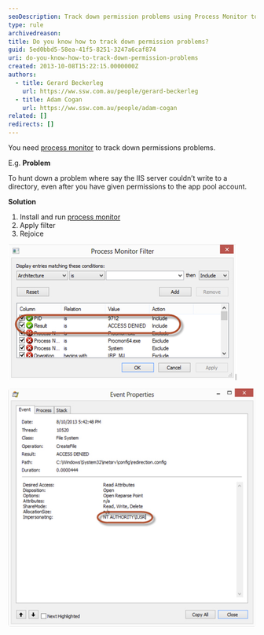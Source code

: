 ```yaml
---
seoDescription: Track down permission problems using Process Monitor to troubleshoot issues with IIS servers and app pool accounts.
type: rule
archivedreason:
title: Do you know how to track down permission problems?
guid: 5ed0bbd5-58ea-41f5-8251-3247a6caf874
uri: do-you-know-how-to-track-down-permission-problems
created: 2013-10-08T15:22:15.0000000Z
authors:
  - title: Gerard Beckerleg
    url: https://ww.ssw.com.au/people/gerard-beckerleg
  - title: Adam Cogan
    url: https://ww.ssw.com.au/people/adam-cogan
related: []
redirects: []
---
```


You need [process monitor](http://technet.microsoft.com/en-us/sysinternals/bb896645.aspx) to track down permissions problems.

E.g. **Problem**

To hunt down a problem where say the IIS server couldn’t write to a directory, even after you have given permissions to the app pool account.

**Solution**

1. Install and run
   [process monitor](http://technet.microsoft.com/en-us/sysinternals/bb896645.aspx)
2. Apply filter
3. Rejoice

![Figure: Apply filter to only show "ACCESS DENIED" results](process-monitor-filter.jpg)

![Figure: And here we have the offending account](event-properties.jpg)

<!--endintro-->
